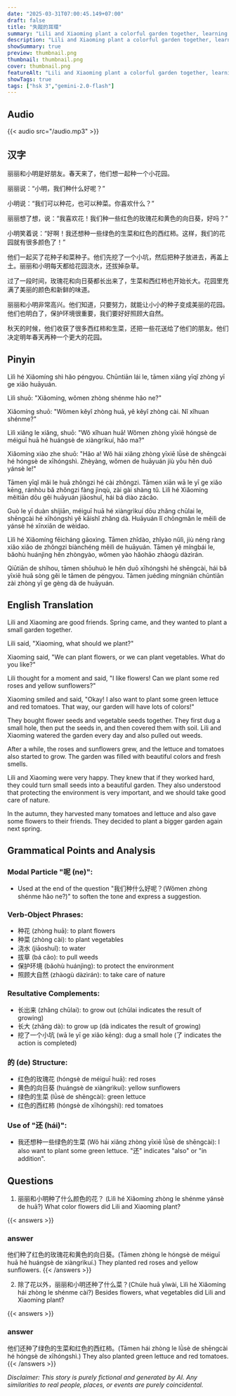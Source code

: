 ```yaml
---
date: "2025-03-31T07:00:45.149+07:00"
draft: false
title: "失蹤的耳環"
summary: "Lili and Xiaoming plant a colorful garden together, learning about nature and the rewards of hard work."
description: "Lili and Xiaoming plant a colorful garden together, learning about nature and the rewards of hard work."
showSummary: true
preview: thumbnail.png
thumbnail: thumbnail.png
cover: thumbnail.png
featureAlt: "Lili and Xiaoming plant a colorful garden together, learning about nature and the rewards of hard work."
showTags: true
tags: ["hsk 3","gemini-2.0-flash"]
---
```


## Audio
{{< audio src="/audio.mp3" >}}

## 汉字

丽丽和小明是好朋友。春天来了，他们想一起种一个小花园。

丽丽说：“小明，我们种什么好呢？”

小明说：“我们可以种花，也可以种菜。你喜欢什么？”

丽丽想了想，说：“我喜欢花！我们种一些红色的玫瑰花和黄色的向日葵，好吗？”

小明笑着说：“好啊！我还想种一些绿色的生菜和红色的西红柿。这样，我们的花园就有很多颜色了！”

他们一起买了花种子和菜种子。他们先挖了一个小坑，然后把种子放进去，再盖上土。丽丽和小明每天都给花园浇水，还拔掉杂草。

过了一段时间，玫瑰花和向日葵都长出来了，生菜和西红柿也开始长大。花园里充满了美丽的颜色和新鲜的味道。

丽丽和小明非常高兴。他们知道，只要努力，就能让小小的种子变成美丽的花园。他们也明白了，保护环境很重要，我们要好好照顾大自然。

秋天的时候，他们收获了很多西红柿和生菜，还把一些花送给了他们的朋友。他们决定明年春天再种一个更大的花园。

## Pinyin

Lìlì hé Xiǎomíng shì hǎo péngyou. Chūntiān lái le, tāmen xiǎng yīqǐ zhòng yī ge xiǎo huāyuán.

Lìlì shuō: "Xiǎomíng, wǒmen zhòng shénme hǎo ne?"

Xiǎomíng shuō: "Wǒmen kěyǐ zhòng huā, yě kěyǐ zhòng cài. Nǐ xǐhuan shénme?"

Lìlì xiǎng le xiǎng, shuō: "Wǒ xǐhuan huā! Wǒmen zhòng yīxiē hóngsè de méiguī huā hé huángsè de xiàngrìkuí, hǎo ma?"

Xiǎomíng xiào zhe shuō: "Hǎo a! Wǒ hái xiǎng zhòng yīxiē lǜsè de shēngcài hé hóngsè de xīhóngshì. Zhèyàng, wǒmen de huāyuán jiù yǒu hěn duō yánsè le!"

Tāmen yīqǐ mǎi le huā zhǒngzi hé cài zhǒngzi. Tāmen xiān wā le yī ge xiǎo kēng, ránhòu bǎ zhǒngzi fàng jìnqù, zài gài shàng tǔ. Lìlì hé Xiǎomíng měitiān dōu gěi huāyuán jiāoshuǐ, hái bá diào zácǎo.

Guò le yī duàn shíjiān, méiguī huā hé xiàngrìkuí dōu zhǎng chūlai le, shēngcài hé xīhóngshì yě kāishǐ zhǎng dà. Huāyuán lǐ chōngmǎn le měilì de yánsè hé xīnxiān de wèidao.

Lìlì hé Xiǎomíng fēicháng gāoxìng. Tāmen zhīdào, zhǐyào nǔlì, jiù néng ràng xiǎo xiǎo de zhǒngzi biànchéng měilì de huāyuán. Tāmen yě míngbái le, bǎohù huánjìng hěn zhòngyào, wǒmen yào hǎohāo zhàogù dàzìrán.

Qiūtiān de shíhou, tāmen shōuhuò le hěn duō xīhóngshì hé shēngcài, hái bǎ yīxiē huā sòng gěi le tāmen de péngyou. Tāmen juédìng míngnián chūntiān zài zhòng yī ge gèng dà de huāyuán.

## English Translation

Lili and Xiaoming are good friends. Spring came, and they wanted to plant a small garden together.

Lili said, "Xiaoming, what should we plant?"

Xiaoming said, "We can plant flowers, or we can plant vegetables. What do you like?"

Lili thought for a moment and said, "I like flowers! Can we plant some red roses and yellow sunflowers?"

Xiaoming smiled and said, "Okay! I also want to plant some green lettuce and red tomatoes. That way, our garden will have lots of colors!"

They bought flower seeds and vegetable seeds together. They first dug a small hole, then put the seeds in, and then covered them with soil. Lili and Xiaoming watered the garden every day and also pulled out weeds.

After a while, the roses and sunflowers grew, and the lettuce and tomatoes also started to grow. The garden was filled with beautiful colors and fresh smells.

Lili and Xiaoming were very happy. They knew that if they worked hard, they could turn small seeds into a beautiful garden. They also understood that protecting the environment is very important, and we should take good care of nature.

In the autumn, they harvested many tomatoes and lettuce and also gave some flowers to their friends. They decided to plant a bigger garden again next spring.

## Grammatical Points and Analysis

### Modal Particle "呢 (ne)":
- Used at the end of the question "我们种什么好呢？(Wǒmen zhòng shénme hǎo ne?)" to soften the tone and express a suggestion.

### Verb-Object Phrases:
- 种花 (zhòng huā): to plant flowers
- 种菜 (zhòng cài): to plant vegetables
- 浇水 (jiāoshuǐ): to water
- 拔草 (bá cǎo): to pull weeds
- 保护环境 (bǎohù huánjìng): to protect the environment
- 照顾大自然 (zhàogù dàzìrán): to take care of nature

### Resultative Complements:
- 长出来 (zhǎng chūlai): to grow out (chūlai indicates the result of growing)
- 长大 (zhǎng dà): to grow up (dà indicates the result of growing)
- 挖了一个小坑 (wā le yī ge xiǎo kēng): dug a small hole (了 indicates the action is completed)
### 的 (de) Structure:
- 红色的玫瑰花 (hóngsè de méiguī huā): red roses
- 黄色的向日葵 (huángsè de xiàngrìkuí): yellow sunflowers
- 绿色的生菜 (lǜsè de shēngcài): green lettuce
- 红色的西红柿 (hóngsè de xīhóngshì): red tomatoes

### Use of "还 (hái)":
- 我还想种一些绿色的生菜 (Wǒ hái xiǎng zhòng yīxiē lǜsè de shēngcài): I also want to plant some green lettuce.  "还" indicates "also" or "in addition".

## Questions

1.  丽丽和小明种了什么颜色的花？ (Lìlì hé Xiǎomíng zhòng le shénme yánsè de huā?) What color flowers did Lili and Xiaoming plant?

{{< answers >}}
### answer
他们种了红色的玫瑰花和黄色的向日葵。(Tāmen zhòng le hóngsè de méiguī huā hé huángsè de xiàngrìkuí.) They planted red roses and yellow sunflowers.
{{< /answers >}}

2.  除了花以外，丽丽和小明还种了什么菜？(Chúle huā yǐwài, Lìlì hé Xiǎomíng hái zhòng le shénme cài?) Besides flowers, what vegetables did Lili and Xiaoming plant?

{{< answers >}}
### answer
他们还种了绿色的生菜和红色的西红柿。(Tāmen hái zhòng le lǜsè de shēngcài hé hóngsè de xīhóngshì.) They also planted green lettuce and red tomatoes.
{{< /answers >}}


*Disclaimer: This story is purely fictional and generated by AI. Any similarities to real people, places, or events are purely coincidental.*